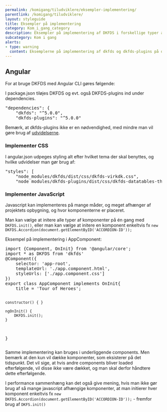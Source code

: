 ```yaml
---
permalink: /komigang/tiludviklere/eksempler-implementering/
parentlink: /komigang/tiludviklere/
layout: styleguide
title: Eksempler på implementering
category: Kom_i_gang_category
description: Eksempler på implementering af DKFDS i forskellige typer af projekter
subcategory: Kom i gang
alerts:
- type: warning
  content: Eksemplerne på implementering af dkfds og dkfds-plugins på denne side er indsendt af brugere af Det Fælles designsystem. Det Fælles Designsystem supporterer ikke disse eksempler.
---
```

<section>
    <h2>Angular</h2>
    <p>For at bruge DKFDS med Angular CLI gøres følgende:</p>
    <p>I package.json tiløjes DKFDS og evt. også DKFDS­-plugins ind under dependencies.</p>
<pre>
"dependencies": {
    "dkfds": "^5.0.0",
    "dkfds-plugins": "^5.0.0"
</pre>
    <p>Bemærk, at dkfds-plugins ikke er en nødvendighed, med mindre man vil gøre brug af <a href="/udvidelser/">udvidelserne</a>.</p>
    <h3>Implementer CSS</h3>
    <p>I angular.json udpeges styling alt efter hvilket tema der skal benyttes, og hvilke udvidelser man gør brug af:</p>
<pre>
"styles": [
    "node_modules/dkfds/dist/css/dkfds-­virkdk.css",
    "node_modules/dkfds-­plugins/dist/css/dkfds­-datatables­-theme.min.css"
</pre>
    <h3>Implementer JavaScript</h3>
    <p>Javascript kan implementeres på mange måder, og meget afhænger af projektets opbygning, og hvor komponenterne er placeret.</p>
    <p>Man kan vælge at initere alle typer af komponenter på én gang med <code>DKFDS.init()</code>, eller man kan vælge at initere en komponent enkeltvis fx <code>new DKFDS.Accordion(document.getElementByID('ACCORDION-ID'));</code></p>
    <p>Eksempel på implementering i AppComponent:</p>
<pre>
import {Component, OnInit} from '@angular/core';
import * as DKFDS from 'dkfds'
@Component({
    selector: 'app-root',
    templateUrl: './app.component.html',
    styleUrls: ['./app.component.css']
})
export class AppComponent implements OnInit{
    title = 'Tour of Heroes';
    
    constructor() { }
    
    ngOnInit() {
        DKFDS.init();
    }
}
</pre>
    <p>Samme implementering kan bruges i underliggende components. Men bemærk at den kun vil dække komponenter, som eksisterer på det tidspunkt. Det vil sige, at hvis andre components bliver loaded efterfølgende, vil disse ikke være dækket, og man skal derfor håndtere dette efterfølgende.</p>
    <p>I performance sammenhæng kan det også give mening, hvis man ikke gør brug af så mange javascript afhængige komponenter, at man initierer hver komponent enkeltvis fx <code>new DKFDS.Accordion(document.getElementByID('ACCORDION-ID'));</code> - fremfor brug af <code>DKFS.init()</code></p>
</section>

